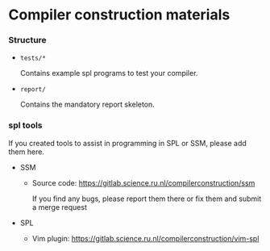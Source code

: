 # Compiler construction materials

### Structure

- `tests/*`

	Contains example spl programs to test your compiler.

- `report/`

	Contains the mandatory report skeleton.

### spl tools
If you created tools to assist in programming in SPL or SSM, please add them here.

- SSM

	- Source code: https://gitlab.science.ru.nl/compilerconstruction/ssm

		If you find any bugs, please report them there or fix them and submit a merge request
- SPL

	- Vim plugin: https://gitlab.science.ru.nl/compilerconstruction/vim-spl
